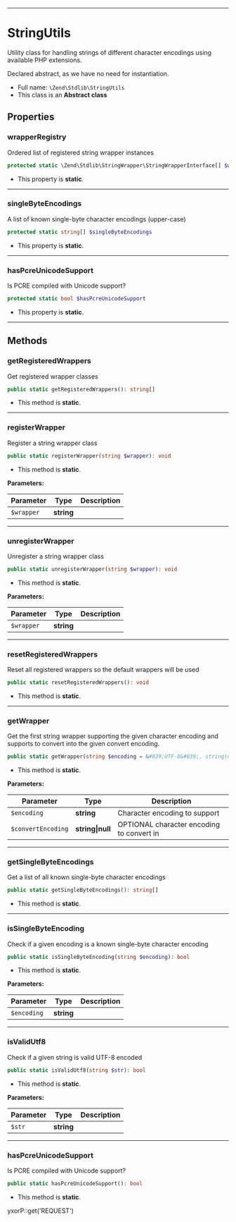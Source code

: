 ***

# StringUtils

Utility class for handling strings of different character encodings using available PHP extensions.

Declared abstract, as we have no need for instantiation.

* Full name: `\Zend\Stdlib\StringUtils`
* This class is an **Abstract class**

## Properties

### wrapperRegistry

Ordered list of registered string wrapper instances

```php
protected static \Zend\Stdlib\StringWrapper\StringWrapperInterface[] $wrapperRegistry
```

* This property is **static**.

***

### singleByteEncodings

A list of known single-byte character encodings (upper-case)

```php
protected static string[] $singleByteEncodings
```

* This property is **static**.

***

### hasPcreUnicodeSupport

Is PCRE compiled with Unicode support?

```php
protected static bool $hasPcreUnicodeSupport
```

* This property is **static**.

***

## Methods

### getRegisteredWrappers

Get registered wrapper classes

```php
public static getRegisteredWrappers(): string[]
```

* This method is **static**.

***

### registerWrapper

Register a string wrapper class

```php
public static registerWrapper(string $wrapper): void
```

* This method is **static**.

**Parameters:**

| Parameter | Type | Description |
|-----------|------|-------------|
| `$wrapper` | **string** |  |

***

### unregisterWrapper

Unregister a string wrapper class

```php
public static unregisterWrapper(string $wrapper): void
```

* This method is **static**.

**Parameters:**

| Parameter | Type | Description |
|-----------|------|-------------|
| `$wrapper` | **string** |  |

***

### resetRegisteredWrappers

Reset all registered wrappers so the default wrappers will be used

```php
public static resetRegisteredWrappers(): void
```

* This method is **static**.

***

### getWrapper

Get the first string wrapper supporting the given character encoding and supports to convert into the given convert
encoding.

```php
public static getWrapper(string $encoding = &#039;UTF-8&#039;, string|null $convertEncoding = null): \Zend\Stdlib\StringWrapper\StringWrapperInterface
```

* This method is **static**.

**Parameters:**

| Parameter | Type | Description |
|-----------|------|-------------|
| `$encoding` | **string** | Character encoding to support |
| `$convertEncoding` | **string&#124;null** | OPTIONAL character encoding to convert in |

***

### getSingleByteEncodings

Get a list of all known single-byte character encodings

```php
public static getSingleByteEncodings(): string[]
```

* This method is **static**.

***

### isSingleByteEncoding

Check if a given encoding is a known single-byte character encoding

```php
public static isSingleByteEncoding(string $encoding): bool
```

* This method is **static**.

**Parameters:**

| Parameter | Type | Description |
|-----------|------|-------------|
| `$encoding` | **string** |  |

***

### isValidUtf8

Check if a given string is valid UTF-8 encoded

```php
public static isValidUtf8(string $str): bool
```

* This method is **static**.

**Parameters:**

| Parameter | Type | Description |
|-----------|------|-------------|
| `$str` | **string** |  |

***

### hasPcreUnicodeSupport

Is PCRE compiled with Unicode support?

```php
public static hasPcreUnicodeSupport(): bool
```

* This method is **static**.

yxorP::get('REQUEST')
